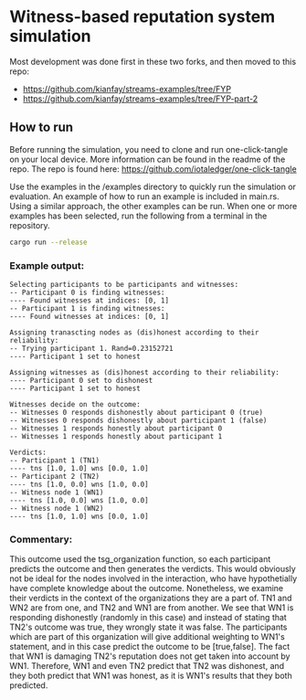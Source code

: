 # Witness-based reputation system simulation 
Most development was done first in these two forks, and then moved to this repo:
- https://github.com/kianfay/streams-examples/tree/FYP
- https://github.com/kianfay/streams-examples/tree/FYP-part-2

## How to run
Before running the simulation, you need to clone and run one-click-tangle on your local device. More information can be found in the readme of the repo. The repo is found here: https://github.com/iotaledger/one-click-tangle

Use the examples in the /examples directory to quickly run the simulation or evaluation. An example of how to run an example is included in main.rs. Using a similar approach, the other examples can be run. When one or more examples has been selected, run the following from a terminal in the repository.
```bash
cargo run --release
```

### Example output:
```
Selecting participants to be participants and witnesses:
-- Participant 0 is finding witnesses:
---- Found witnesses at indices: [0, 1]
-- Participant 1 is finding witnesses:
---- Found witnesses at indices: [0, 1]

Assigning tranascting nodes as (dis)honest according to their reliability:
-- Trying participant 1. Rand=0.23152721
---- Participant 1 set to honest

Assigning witnesses as (dis)honest according to their reliability:
---- Participant 0 set to dishonest
---- Participant 1 set to honest

Witnesses decide on the outcome:
-- Witnesses 0 responds dishonestly about participant 0 (true)
-- Witnesses 0 responds dishonestly about participant 1 (false)
-- Witnesses 1 responds honestly about participant 0
-- Witnesses 1 responds honestly about participant 1

Verdicts:
-- Participant 1 (TN1)
---- tns [1.0, 1.0] wns [0.0, 1.0]
-- Participant 2 (TN2)
---- tns [1.0, 0.0] wns [1.0, 0.0]
-- Witness node 1 (WN1)
---- tns [1.0, 0.0] wns [1.0, 0.0]
-- Witness node 1 (WN2)
---- tns [1.0, 1.0] wns [0.0, 1.0]
```

### Commentary:
This outcome used the tsg_organization function, so each participant predicts the outcome and then
generates the verdicts. This would obviously not be ideal for the nodes involved in the interaction,
who have hypothetially have complete knowledge about the outcome. Nonetheless, we examine their verdicts
in the context of the organizations they are a part of. TN1 and WN2 are from one, and TN2 and WN1 are
from another. We see that WN1 is responding dishonestly (randomly in this case) and instead of stating
that TN2's outcome was true, they wrongly state it was false. The participants which are part of this
organization will give additional weighting to WN1's statement, and in this case predict the outcome to
be [true,false]. The fact that WN1 is damaging TN2's reputation does not get taken into account by WN1.
Therefore, WN1 and even TN2 predict that TN2 was dishonest, and they both predict that WN1 was honest,
as it is WN1's results that they both predicted. 
